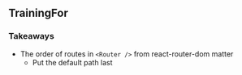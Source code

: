 ## TrainingFor

### Takeaways

- The order of routes in `<Router />` from react-router-dom matter
  - Put the default path last
